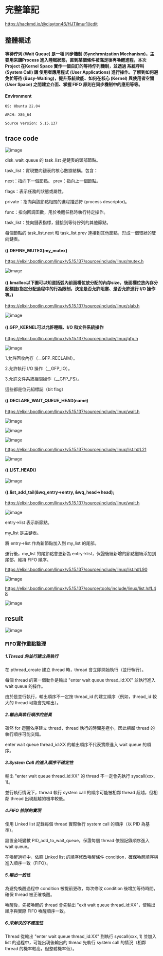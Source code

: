 # 完整筆記

https://hackmd.io/@clayton46/HJTilmur1l/edit

## 整體概述

#### 等待佇列 (Wait Queue) 是一種 同步機制 (Synchronization Mechanism)，主要用來讓Process 進入睡眠狀態，直到某個條件被滿足後再喚醒進程，本次 Project 在Kernel Space 實作一個自訂的等待佇列機制，並透過 系統呼叫 (System Call) 讓 使用者應用程式 (User Applications) 進行操作。了解到如何避免忙等待 (Busy-Waiting)，提升系統效能、如何在核心 (Kernel) 與使用者空間 (User Space) 之間建立介面、掌握 FIFO 原則在同步機制中的應用等等。

#### Environment
```
OS: Ubuntu 22.04

ARCH: X86_64

Source Version: 5.15.137
```

## trace code

![image](https://github.com/user-attachments/assets/4fd65ec1-657c-4d84-9794-468170c523ca)

disk_wait_queue 的 task_list 是鏈表的頭部節點。

task_list：實現雙向鏈表的核心數據結構。包含：

next：指向下一個節點。 prev：指向上一個節點。

flags：表示任務的狀態或屬性。

private：指向與該節點相關的進程描述符 (process descriptor)。

func：指向回調函數，用於喚醒任務時執行特定操作。

task_list：雙向鏈表指標，鏈接到等待佇列的其他節點。

每個節點的 task_list.next 和 task_list.prev 連接到其他節點，形成一個環狀的雙向鏈表。

#### ().DEFINE_MUTEX(my_mutex)

https://elixir.bootlin.com/linux/v5.15.137/source/include/linux/mutex.h

![image](https://github.com/user-attachments/assets/d1a9c6ae-6f65-47cb-9a89-2259c12b721b)

#### ().kmalloc以下圖可以知道括弧內前面欄位放分配的內存size，後面欄位放內存分配標誌(指定分配過程中的行為限制，決定是否允許阻塞、是否允許進行 I/O 操作等。)

https://elixir.bootlin.com/linux/v5.15.137/source/include/linux/slab.h

![image](https://github.com/user-attachments/assets/463cc001-91ba-43b5-a66d-6e5e630c320e)

#### ().GFP_KERNEL可以允許睡眠、I/O 和文件系統操作

https://elixir.bootlin.com/linux/v5.15.137/source/include/linux/gfp.h

![image](https://github.com/user-attachments/assets/0abaec1b-fc6f-40ff-afa9-43308bf9a4ca)

1.允許回收內存（__GFP_RECLAIM）。

2.允許執行 I/O 操作（__GFP_IO）。

3.允許文件系統相關操作（__GFP_FS）。

這些都是位元組標誌（bit flag）

#### ().DECLARE_WAIT_QUEUE_HEAD(name)

https://elixir.bootlin.com/linux/v5.15.137/source/include/linux/wait.h

![image](https://github.com/user-attachments/assets/ddff748f-914c-4f59-84aa-5d4966956e97)

![image](https://github.com/user-attachments/assets/36578b72-395b-49ec-9785-4e0539dabec6)

![image](https://github.com/user-attachments/assets/03aaa7bd-88be-4f75-80d4-8c9318858815)

https://elixir.bootlin.com/linux/v5.15.137/source/include/linux/list.h#L21

![image](https://github.com/user-attachments/assets/b2c219ee-2c31-44a7-a814-70e02f4fdd51)

#### ().LIST_HEAD()

![image](https://github.com/user-attachments/assets/53568e5b-cde5-4995-b4f3-cf48a99cbd6e)



#### ().list_add_tail(&wq_entry->entry, &wq_head->head);

https://elixir.bootlin.com/linux/v5.15.137/source/include/linux/wait.h

![image](https://github.com/user-attachments/assets/81e1643d-543b-486f-88d7-c16c0cc854c5)

entry->list 表示新節點。

my_list 是主鏈表。

將 entry->list 作為新節點加入到 my_list 的尾部。

運行後，my_list 的尾節點會更新為 entry->list，保證後續新增的節點繼續添加到尾部，維持 FIFO 順序。


https://elixir.bootlin.com/linux/v5.15.137/source/include/linux/list.h#L90

![image](https://github.com/user-attachments/assets/de82473f-621e-48bc-a9cb-3839e9c283d7)


https://elixir.bootlin.com/linux/v5.15.137/source/tools/include/linux/list.h#L48

![image](https://github.com/user-attachments/assets/8e54eb2e-1d1e-496a-a9f1-a92a562ecde6)

## result 

![image](https://github.com/user-attachments/assets/9812267a-4500-445d-b322-5cde9220921c)

### FIFO實作重點整理

##### 1.Thread 的並行建立與執行

在 pthread_create 建立 thread 時，thread 會立即開始執行（並行執行）。

每個 thread 的第一個動作是輸出 "enter wait queue thread_id:XX" 並執行進入 wait queue 的操作。

由於是並行執行，輸出順序不一定按 thread_id 的建立順序（例如，thread_id 較大的 thread 可能會先輸出）。

##### 2.輸出與執行順序的差異

雖然 for 迴圈依序建立 thread，thread 執行的時間差極小，因此相鄰 thread 的執行順序可能交錯。

enter wait queue thread_id:XX 的輸出順序不代表實際進入 wait queue 的順序。

##### 3.System Call 的進入順序不確定性

輸出 "enter wait queue thread_id:XX" 的 thread 不一定會先執行 syscall(xxx, 1)。

並行執行情況下，thread 執行 system call 的順序可能被相鄰 thread 超越，但相鄰 thread 出現超越的機率較低。

##### 4.FIFO 排隊的實現

使用 Linked list 記錄每個 thread 實際執行 system call 的順序（以 PID 為基準）。

設置全域變數 PID_add_to_wait_queue，保證每個 thread 依照記錄順序進入 wait queue。

在喚醒過程中，依照 Linked list 的順序修改喚醒條件 condition，確保喚醒順序與進入順序一致（FIFO）。

##### 5.輸出一致性

為避免喚醒過程中 condition 被提前更改，每次修改 condition 後增加等待時間，確保 thread 被正確喚醒。

喚醒後，先被喚醒的 thread 會先輸出 "exit wait queue thread_id:XX"，使輸出順序與實際 FIFO 喚醒順序一致。

##### 6.未解決的不確定性

Thread 從輸出 "enter wait queue thread_id:XX" 到執行 syscall(xxx, 1) 並加入 list 的過程中，可能出現後輸出的 thread 先執行 system call 的情況（相鄰 thread 的機率較高，但整體機率低）。



